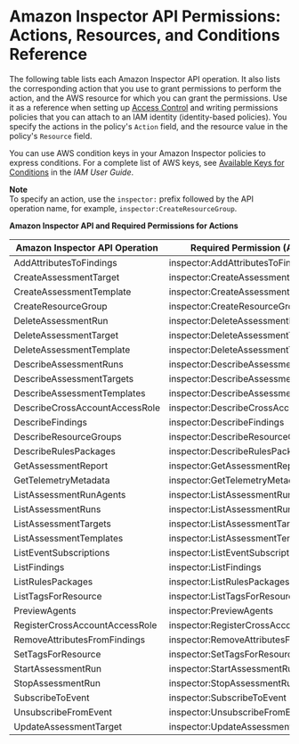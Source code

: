 # Amazon Inspector API Permissions: Actions, Resources, and Conditions Reference<a name="inspector-api-permissions-ref"></a>

The following table lists each Amazon Inspector API operation\. It also lists the corresponding action that you use to grant permissions to perform the action, and the AWS resource for which you can grant the permissions\. Use it as a reference when setting up [Access Control](inspector-auth-and-access-control.md#access-control1) and writing permissions policies that you can attach to an IAM identity \(identity\-based policies\)\. You specify the actions in the policy's `Action` field, and the resource value in the policy's `Resource` field\. 

You can use AWS condition keys in your Amazon Inspector policies to express conditions\. For a complete list of AWS keys, see [Available Keys for Conditions](https://docs.aws.amazon.com/IAM/latest/UserGuide/reference_policies_elements.html#AvailableKeys) in the *IAM User Guide*\. 

**Note**  
To specify an action, use the `inspector:` prefix followed by the API operation name, for example, `inspector:CreateResourceGroup`\. 


**Amazon Inspector API and Required Permissions for Actions**  

| Amazon Inspector API Operation | Required Permission \(API Action\) | Resources | 
| --- | --- | --- | 
| AddAttributesToFindings | inspector:AddAttributesToFindings | \* | 
| CreateAssessmentTarget | inspector:CreateAssessmentTarget | \* | 
| CreateAssessmentTemplate | inspector:CreateAssessmentTemplate | \* | 
| CreateResourceGroup | inspector:CreateResourceGroup | \* | 
| DeleteAssessmentRun | inspector:DeleteAssessmentRun | \* | 
| DeleteAssessmentTarget | inspector:DeleteAssessmentTarget | \* | 
| DeleteAssessmentTemplate | inspector:DeleteAssessmentTemplate | \* | 
| DescribeAssessmentRuns | inspector:DescribeAssessmentRuns | \* | 
| DescribeAssessmentTargets | inspector:DescribeAssessmentTargets | \* | 
| DescribeAssessmentTemplates | inspector:DescribeAssessmentTemplates | \* | 
| DescribeCrossAccountAccessRole | inspector:DescribeCrossAccountAccessRole | \* | 
| DescribeFindings | inspector:DescribeFindings | \* | 
| DescribeResourceGroups | inspector:DescribeResourceGroups | \* | 
| DescribeRulesPackages | inspector:DescribeRulesPackages | \* | 
| GetAssessmentReport | inspector:GetAssessmentReport | \* | 
| GetTelemetryMetadata | inspector:GetTelemetryMetadata | \* | 
| ListAssessmentRunAgents | inspector:ListAssessmentRunAgents | \* | 
| ListAssessmentRuns | inspector:ListAssessmentRuns | \* | 
| ListAssessmentTargets | inspector:ListAssessmentTargets | \* | 
| ListAssessmentTemplates | inspector:ListAssessmentTemplates | \* | 
| ListEventSubscriptions | inspector:ListEventSubscriptions | \* | 
| ListFindings | inspector:ListFindings | \* | 
| ListRulesPackages | inspector:ListRulesPackages | \* | 
| ListTagsForResource | inspector:ListTagsForResource | \* | 
| PreviewAgents | inspector:PreviewAgents | \* | 
| RegisterCrossAccountAccessRole | inspector:RegisterCrossAccountAccessRole | \* | 
| RemoveAttributesFromFindings | inspector:RemoveAttributesFromFindings | \* | 
| SetTagsForResource | inspector:SetTagsForResource | \* | 
| StartAssessmentRun | inspector:StartAssessmentRun | \* | 
| StopAssessmentRun | inspector:StopAssessmentRun | \* | 
| SubscribeToEvent | inspector:SubscribeToEvent | \* | 
| UnsubscribeFromEvent | inspector:UnsubscribeFromEvent | \* | 
| UpdateAssessmentTarget | inspector:UpdateAssessmentTarget | \* | 